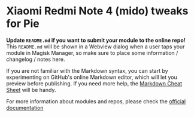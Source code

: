 # Xiaomi Redmi Note 4 (mido) tweaks for Pie

**Update `README.md` if you want to submit your module to the online repo!** This `README.md` will be shown in a Webview dialog when a user taps your module in Magisk Manager, so make sure to place some information / changelog / notes here.

If you are not familiar with the Markdown syntax, you can start by experimenting on GitHub's online Markdown editor, which will let you preview before publishing. If you need more help, the [Markdown Cheat Sheet](https://github.com/adam-p/markdown-here/wiki/Markdown-Cheatsheet) will be handy.

For more information about modules and repos, please check the [official documentation](https://topjohnwu.github.io/Magisk/)

